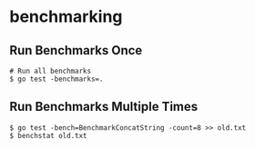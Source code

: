 # benchmarking

## Run Benchmarks Once
```
# Run all benchmarks
$ go test -benchmarks=.
```

## Run Benchmarks Multiple Times
```
$ go test -bench=BenchmarkConcatString -count=8 >> old.txt
$ benchstat old.txt
```

